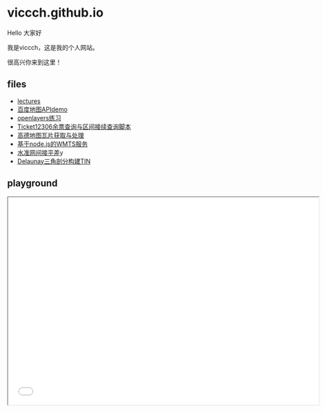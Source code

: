 # viccch.github.io
Hello 大家好

我是viccch，这是我的个人网站。

很高兴你来到这里！

## files
- [lectures](/lectures)
- [百度地图APIdemo](/bddt_demo/)
- [openlayers练习](/ol_attempt/)
- [Ticket12306余票查询与区间接续查询脚本](/python_ticketcnt12306/)
- [高德地图瓦片获取与处理](/python_tilemap/)
- [基于node.js的WMTS服务](/node_express_tilemap/)
- [水准网间接平差](/survey_adjustment/)y
- [Delaunay三角剖分构建TIN](/tin_delaunay_triangulation/)

## playground

<iframe src ="./playground.html" width="720" height="480"></iframe>